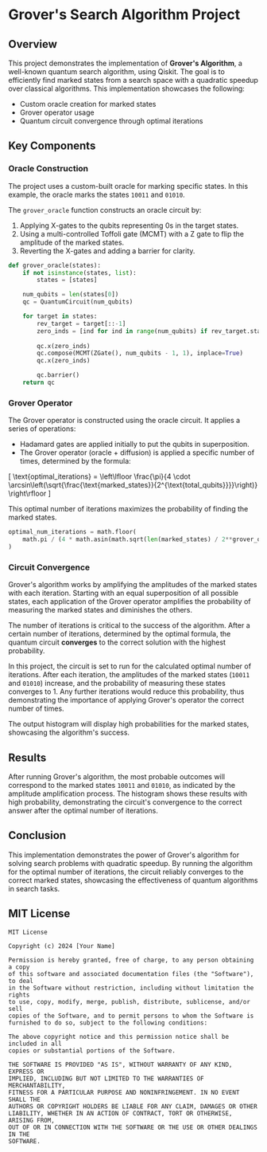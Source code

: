 # Grover's Search Algorithm Project

## Overview

This project demonstrates the implementation of **Grover's Algorithm**, a well-known quantum search algorithm, using Qiskit. The goal is to efficiently find marked states from a search space with a quadratic speedup over classical algorithms. This implementation showcases the following:

- Custom oracle creation for marked states
- Grover operator usage
- Quantum circuit convergence through optimal iterations


## Key Components

### Oracle Construction

The project uses a custom-built oracle for marking specific states. In this example, the oracle marks the states `10011` and `01010`.

The `grover_oracle` function constructs an oracle circuit by:
1. Applying X-gates to the qubits representing 0s in the target states.
2. Using a multi-controlled Toffoli gate (MCMT) with a Z gate to flip the amplitude of the marked states.
3. Reverting the X-gates and adding a barrier for clarity.

```python
def grover_oracle(states):
    if not isinstance(states, list):
        states = [states]

    num_qubits = len(states[0])
    qc = QuantumCircuit(num_qubits)

    for target in states:
        rev_target = target[::-1]
        zero_inds = [ind for ind in range(num_qubits) if rev_target.startswith("0", ind)]
        
        qc.x(zero_inds)
        qc.compose(MCMT(ZGate(), num_qubits - 1, 1), inplace=True)
        qc.x(zero_inds)

        qc.barrier()
    return qc
```

### Grover Operator

The Grover operator is constructed using the oracle circuit. It applies a series of operations:
- Hadamard gates are applied initially to put the qubits in superposition.
- The Grover operator (oracle + diffusion) is applied a specific number of times, determined by the formula:
  
\[
\text{optimal\_iterations} = \left\lfloor \frac{\pi}{4 \cdot \arcsin\left(\sqrt{\frac{\text{marked\_states}}{2^{\text{total\_qubits}}}}\right)} \right\rfloor
\]

This optimal number of iterations maximizes the probability of finding the marked states.

```python
optimal_num_iterations = math.floor(
    math.pi / (4 * math.asin(math.sqrt(len(marked_states) / 2**grover_op.num_qubits)))
)
```

### Circuit Convergence

Grover's algorithm works by amplifying the amplitudes of the marked states with each iteration. Starting with an equal superposition of all possible states, each application of the Grover operator amplifies the probability of measuring the marked states and diminishes the others.

The number of iterations is critical to the success of the algorithm. After a certain number of iterations, determined by the optimal formula, the quantum circuit **converges** to the correct solution with the highest probability.

In this project, the circuit is set to run for the calculated optimal number of iterations. After each iteration, the amplitudes of the marked states (`10011` and `01010`) increase, and the probability of measuring these states converges to 1. Any further iterations would reduce this probability, thus demonstrating the importance of applying Grover's operator the correct number of times.

The output histogram will display high probabilities for the marked states, showcasing the algorithm's success.

## Results

After running Grover's algorithm, the most probable outcomes will correspond to the marked states `10011` and `01010`, as indicated by the amplitude amplification process. The histogram shows these results with high probability, demonstrating the circuit's convergence to the correct answer after the optimal number of iterations.

## Conclusion

This implementation demonstrates the power of Grover's algorithm for solving search problems with quadratic speedup. By running the algorithm for the optimal number of iterations, the circuit reliably converges to the correct marked states, showcasing the effectiveness of quantum algorithms in search tasks.

## MIT License

```
MIT License

Copyright (c) 2024 [Your Name]

Permission is hereby granted, free of charge, to any person obtaining a copy
of this software and associated documentation files (the "Software"), to deal
in the Software without restriction, including without limitation the rights
to use, copy, modify, merge, publish, distribute, sublicense, and/or sell
copies of the Software, and to permit persons to whom the Software is
furnished to do so, subject to the following conditions:

The above copyright notice and this permission notice shall be included in all
copies or substantial portions of the Software.

THE SOFTWARE IS PROVIDED "AS IS", WITHOUT WARRANTY OF ANY KIND, EXPRESS OR
IMPLIED, INCLUDING BUT NOT LIMITED TO THE WARRANTIES OF MERCHANTABILITY,
FITNESS FOR A PARTICULAR PURPOSE AND NONINFRINGEMENT. IN NO EVENT SHALL THE
AUTHORS OR COPYRIGHT HOLDERS BE LIABLE FOR ANY CLAIM, DAMAGES OR OTHER
LIABILITY, WHETHER IN AN ACTION OF CONTRACT, TORT OR OTHERWISE, ARISING FROM,
OUT OF OR IN CONNECTION WITH THE SOFTWARE OR THE USE OR OTHER DEALINGS IN THE
SOFTWARE.
```
